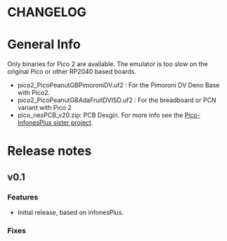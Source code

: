 # CHANGELOG

# General Info

Only binaries for Pico 2 are available. The emulator is too slow on the original Pico or other RP2040 based boards.

- pico2_PicoPeanutGBPimoroniDV.uf2 : For the Pimoroni DV Deno Base with Pico2.
- pico2_PicoPeanutGBAdaFruitDVISD.uf2 : For the breadboard or PCN variant with Pico 2
- pico_nesPCB_v20.zip: PCB Desgin. For more info see the [Pico-InfonesPlus sister project](https://github.com/fhoedemakers/pico-infonesPlus#pcb-with-raspberry-pi-pico-or-pico-2).

# Release notes

## v0.1

### Features
- Initial release, based on infonesPlus.

### Fixes

